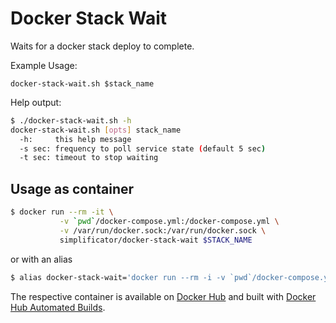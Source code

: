 # Docker Stack Wait

Waits for a docker stack deploy to complete.

Example Usage:

`docker-stack-wait.sh $stack_name`

Help output:

```bash
$ ./docker-stack-wait.sh -h
docker-stack-wait.sh [opts] stack_name
  -h:     this help message
  -s sec: frequency to poll service state (default 5 sec)
  -t sec: timeout to stop waiting
```

## Usage as container

```bash
$ docker run --rm -it \
           -v `pwd`/docker-compose.yml:/docker-compose.yml \
           -v /var/run/docker.sock:/var/run/docker.sock \
           simplificator/docker-stack-wait $STACK_NAME
```

or with an alias

```bash
$ alias docker-stack-wait='docker run --rm -i -v `pwd`/docker-compose.yml:/docker-compose.yml -v /var/run/docker.sock:/var/run/docker.sock simplificator/docker-stack-wait'
```

The respective container is available on [Docker Hub](https://hub.docker.com/r/simplificator/docker-stack-wait) and built with [Docker Hub Automated Builds](https://docs.docker.com/docker-hub/builds/).

